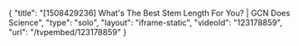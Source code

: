 {
    "title": "[1508429236] What's The Best Stem Length For You? | GCN Does Science",
    "type": "solo",
    "layout": "iframe-static",
    "videoId": "123178859",
    "url": "\/tvpembed\/123178859"
}